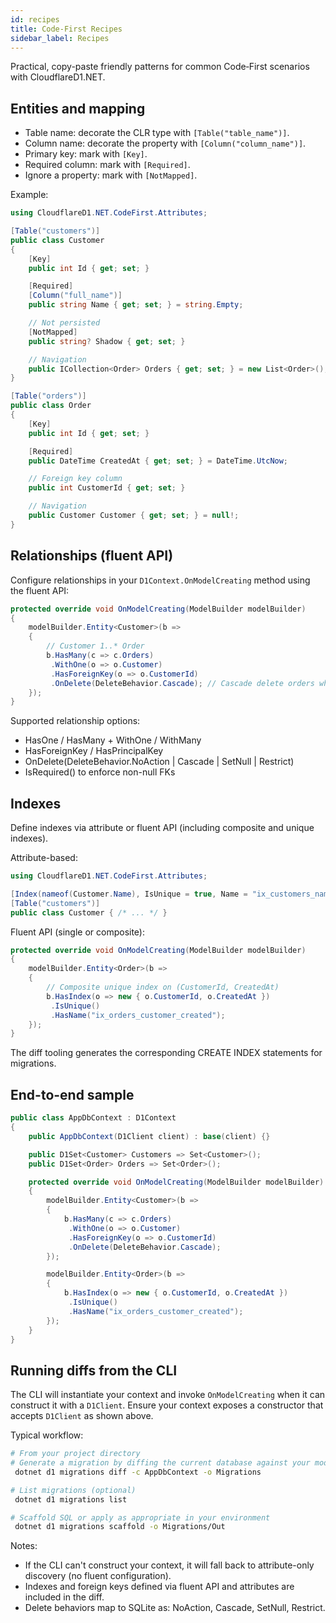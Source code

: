 ```yaml
---
id: recipes
title: Code-First Recipes
sidebar_label: Recipes
---
```


Practical, copy-paste friendly patterns for common Code‑First scenarios with CloudflareD1.NET.

## Entities and mapping

- Table name: decorate the CLR type with `[Table("table_name")]`.
- Column name: decorate the property with `[Column("column_name")]`.
- Primary key: mark with `[Key]`.
- Required column: mark with `[Required]`.
- Ignore a property: mark with `[NotMapped]`.

Example:

```csharp
using CloudflareD1.NET.CodeFirst.Attributes;

[Table("customers")]
public class Customer
{
    [Key]
    public int Id { get; set; }

    [Required]
    [Column("full_name")]
    public string Name { get; set; } = string.Empty;

    // Not persisted
    [NotMapped]
    public string? Shadow { get; set; }

    // Navigation
    public ICollection<Order> Orders { get; set; } = new List<Order>();
}

[Table("orders")]
public class Order
{
    [Key]
    public int Id { get; set; }

    [Required]
    public DateTime CreatedAt { get; set; } = DateTime.UtcNow;

    // Foreign key column
    public int CustomerId { get; set; }

    // Navigation
    public Customer Customer { get; set; } = null!;
}
```

## Relationships (fluent API)

Configure relationships in your `D1Context.OnModelCreating` method using the fluent API:

```csharp
protected override void OnModelCreating(ModelBuilder modelBuilder)
{
    modelBuilder.Entity<Customer>(b =>
    {
        // Customer 1..* Order
        b.HasMany(c => c.Orders)
         .WithOne(o => o.Customer)
         .HasForeignKey(o => o.CustomerId)
         .OnDelete(DeleteBehavior.Cascade); // Cascade delete orders when a customer is deleted
    });
}
```

Supported relationship options:

- HasOne / HasMany + WithOne / WithMany
- HasForeignKey / HasPrincipalKey
- OnDelete(DeleteBehavior.NoAction | Cascade | SetNull | Restrict)
- IsRequired() to enforce non-null FKs

## Indexes

Define indexes via attribute or fluent API (including composite and unique indexes).

Attribute-based:

```csharp
using CloudflareD1.NET.CodeFirst.Attributes;

[Index(nameof(Customer.Name), IsUnique = true, Name = "ix_customers_name")] // single column
[Table("customers")]
public class Customer { /* ... */ }
```

Fluent API (single or composite):

```csharp
protected override void OnModelCreating(ModelBuilder modelBuilder)
{
    modelBuilder.Entity<Order>(b =>
    {
        // Composite unique index on (CustomerId, CreatedAt)
        b.HasIndex(o => new { o.CustomerId, o.CreatedAt })
         .IsUnique()
         .HasName("ix_orders_customer_created");
    });
}
```

The diff tooling generates the corresponding CREATE INDEX statements for migrations.

## End-to-end sample

```csharp
public class AppDbContext : D1Context
{
    public AppDbContext(D1Client client) : base(client) {}

    public D1Set<Customer> Customers => Set<Customer>();
    public D1Set<Order> Orders => Set<Order>();

    protected override void OnModelCreating(ModelBuilder modelBuilder)
    {
        modelBuilder.Entity<Customer>(b =>
        {
            b.HasMany(c => c.Orders)
             .WithOne(o => o.Customer)
             .HasForeignKey(o => o.CustomerId)
             .OnDelete(DeleteBehavior.Cascade);
        });

        modelBuilder.Entity<Order>(b =>
        {
            b.HasIndex(o => new { o.CustomerId, o.CreatedAt })
             .IsUnique()
             .HasName("ix_orders_customer_created");
        });
    }
}
```

## Running diffs from the CLI

The CLI will instantiate your context and invoke `OnModelCreating` when it can construct it with a `D1Client`. Ensure your context exposes a constructor that accepts `D1Client` as shown above.

Typical workflow:

```bash
# From your project directory
# Generate a migration by diffing the current database against your model
 dotnet d1 migrations diff -c AppDbContext -o Migrations

# List migrations (optional)
 dotnet d1 migrations list

# Scaffold SQL or apply as appropriate in your environment
 dotnet d1 migrations scaffold -o Migrations/Out
```

Notes:

- If the CLI can't construct your context, it will fall back to attribute-only discovery (no fluent configuration).
- Indexes and foreign keys defined via fluent API and attributes are included in the diff.
- Delete behaviors map to SQLite as: NoAction, Cascade, SetNull, Restrict.
